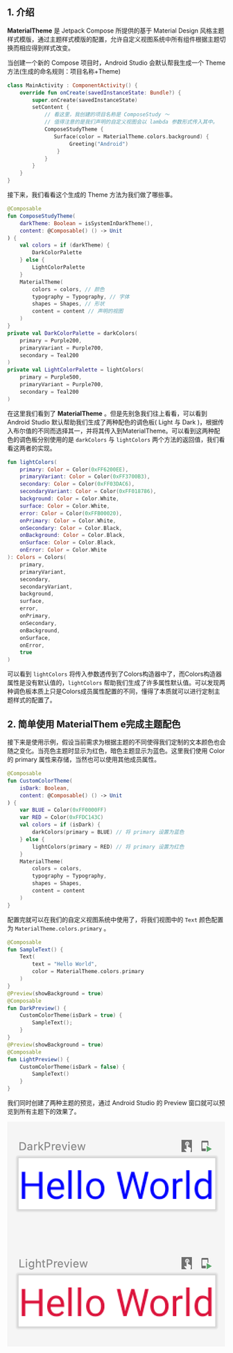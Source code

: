 ## 1. 介绍

**MaterialTheme**  是 Jetpack Compose 所提供的基于 Material Design 风格主题样式模版，通过主题样式模版的配置，允许自定义视图系统中所有组件根据主题切换而相应得到样式改变。

当创建一个新的 Compose 项目时，Android Studio 会默认帮我生成一个 Theme 方法(生成的命名规则：项目名称+Theme)

```kotlin
class MainActivity : ComponentActivity() {
    override fun onCreate(savedInstanceState: Bundle?) {
        super.onCreate(savedInstanceState)
        setContent {
            // 看这里，我创建的项目名称是 ComposeStudy ～
            // 值得注意的是我们声明的自定义视图会以 lambda 参数形式传入其中。
            ComposeStudyTheme {  
               Surface(color = MaterialTheme.colors.background) {
                    Greeting("Android")
                }
            }
        }
    }
}
```

接下来，我们看看这个生成的 Theme 方法为我们做了哪些事。

```kotlin
@Composable
fun ComposeStudyTheme(
    darkTheme: Boolean = isSystemInDarkTheme(),
    content: @Composable() () -> Unit
) {
    val colors = if (darkTheme) {
        DarkColorPalette
    } else {
        LightColorPalette
    }
    MaterialTheme(
        colors = colors, // 颜色
        typography = Typography, // 字体
        shapes = Shapes, // 形状
        content = content // 声明的视图
    )
}
private val DarkColorPalette = darkColors(
    primary = Purple200,
    primaryVariant = Purple700,
    secondary = Teal200
)
private val LightColorPalette = lightColors(
    primary = Purple500,
    primaryVariant = Purple700,
    secondary = Teal200
)
```

在这里我们看到了 **MaterialTheme** 。但是先别急我们往上看看，可以看到 Android Studio 默认帮助我们生成了两种配色的调色板( Light 与 Dark )，根据传入布尔值的不同而选择其一，并将其传入到MaterialTheme。可以看到这两种配色的调色板分别使用的是 <code>darkColors</code> 与 <code>lightColors</code> 两个方法的返回值，我们看看这两者的实现。

```kotlin
fun lightColors(
    primary: Color = Color(0xFF6200EE),
    primaryVariant: Color = Color(0xFF3700B3),
    secondary: Color = Color(0xFF03DAC6),
    secondaryVariant: Color = Color(0xFF018786),
    background: Color = Color.White,
    surface: Color = Color.White,
    error: Color = Color(0xFFB00020),
    onPrimary: Color = Color.White,
    onSecondary: Color = Color.Black,
    onBackground: Color = Color.Black,
    onSurface: Color = Color.Black,
    onError: Color = Color.White
): Colors = Colors(
    primary,
    primaryVariant,
    secondary,
    secondaryVariant,
    background,
    surface,
    error,
    onPrimary,
    onSecondary,
    onBackground,
    onSurface,
    onError,
    true
)
```

可以看到 <code>lightColors</code> 将传入参数透传到了Colors构造器中了，而Colors构造器属性是没有默认值的，<code>lightColors</code> 帮助我们生成了许多属性默认值。可以发现两种调色板本质上只是Colors成员属性配置的不同，懂得了本质就可以进行定制主题样式的配置了。

## **2. 简单使用 MaterialThem e完成主题配色**

接下来是使用示例，假设当前需求为根据主题的不同使得我们定制的文本颜色也会随之变化。当亮色主题时显示为红色，暗色主题显示为蓝色。这里我们使用 Color 的 primary 属性来存储，当然也可以使用其他成员属性。

```kotlin
@Composable
fun CustomColorTheme(
    isDark: Boolean,
    content: @Composable() () -> Unit
) {
    var BLUE = Color(0xFF0000FF) 
    var RED = Color(0xFFDC143C)
    val colors = if (isDark) {
        darkColors(primary = BLUE) // 将 primary 设置为蓝色
    } else {
        lightColors(primary = RED) // 将 primary 设置为红色
    }
    MaterialTheme(
        colors = colors,
        typography = Typography,
        shapes = Shapes,
        content = content
    )
}
```

配置完就可以在我们的自定义视图系统中使用了，将我们视图中的 `Text` 颜色配置为 <code >MaterialTheme.colors.primary</code> 。

```kotlin
@Composable
fun SampleText() {
    Text(
        text = "Hello World",
        color = MaterialTheme.colors.primary
    )
}
@Preview(showBackground = true)
@Composable
fun DarkPreview() {
    CustomColorTheme(isDark = true) {
        SampleText();
    }
}
@Preview(showBackground = true)
@Composable
fun LightPreview() {
    CustomColorTheme(isDark = false) {
        SampleText()
    }
}
```

我们同时创建了两种主题的预览，通过 Android Studio 的 Preview 窗口就可以预览到所有主题下的效果了。

![image-20210511195241657](../assets/theme/meet_material_theme/demo1.png) 

